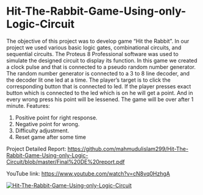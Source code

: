 # Hit-The-Rabbit-Game-Using-only-Logic-Circuit

The objective of this project was to develop game “Hit the Rabbit”. In our project we used various
basic logic gates, combinational circuits, and sequential circuits. The Proteus 8 Professional
software was used to simulate the designed circuit to display its function. In this game we
created a clock pulse and that is connected to a pseudo random number generator. The random
number generator is connected to a 3 to 8 line decoder, and the decoder lit one led at a time. The
player’s target is to click the corresponding button that is connected to led. If the player presses
exact button which is connected to the led which is on he will get a point. And in every wrong
press his point will be lessened. The game will be over after 1 minute.
Features:
1. Positive point for right response.
2. Negative point for wrong.
3. Difficulty adjustment.
4. Reset game after some time

Project Detailed Report: https://github.com/mahmudulislam299/Hit-The-Rabbit-Game-Using-only-Logic-Circuit/blob/master/Final%20DE%20report.pdf

YouTube link: https://www.youtube.com/watch?v=cN8vq0HzhgA

[![Hit-The-Rabbit-Game-Using-only-Logic-Circuit](https://img.youtube.com/vi/cN8vq0HzhgA/0.jpg)](https://www.youtube.com/watch?v=cN8vq0HzhgA)

